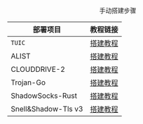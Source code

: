 <center>手动搭建步骤</center>


|部署项目|教程链接|
|-------|------|
| `TUIC`  |[搭建教程](https://github.com/MHY2233/MHY2233/blob/main/Tutorial/Tuic%E8%8A%82%E7%82%B9%E6%90%AD%E5%BB%BA.md) |
| ALIST | [搭建教程](https://github.com/MHY2233/MHY2233/blob/main/Tutorial/Alist%E6%89%8B%E5%8A%A8%E6%90%AD%E5%BB%BA.md)|
|CLOUDDRIVE-2|[搭建教程](https://github.com/MHY2233/MHY2233/blob/main/Tutorial/CloudDrive-2%E9%83%A8%E7%BD%B2.md)|
|Trojan-Go|[搭建教程](https://github.com/MHY2233/MHY2233/blob/main/Tutorial/Trojan-Go%E8%8A%82%E7%82%B9%E6%90%AD%E5%BB%BA.md)|
|ShadowSocks-Rust|[搭建教程](https://github.com/MHY2233/MHY2233/blob/main/Tutorial/ShadowSocks.md)|
|Snell&Shadow-Tls v3|[搭建教程](https://github.com/MHY2233/MHY2233/blob/main/Tutorial/Snell+Shadow-tls%20v3%E9%83%A8%E7%BD%B2.md)|













